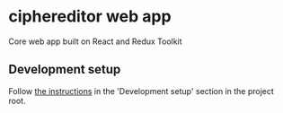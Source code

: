
# ciphereditor web app

Core web app built on React and Redux Toolkit

## Development setup

Follow [the instructions](https://github.com/wierkstudio/ciphereditor#development-setup) in the 'Development setup' section in the project root.
